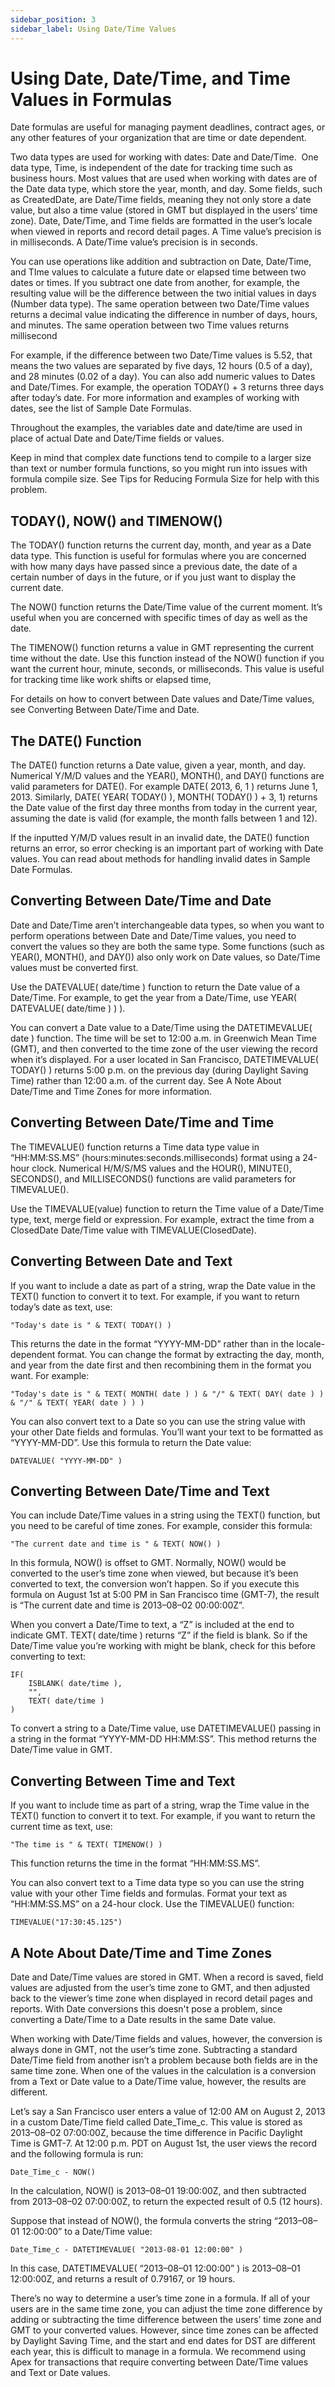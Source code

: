 ```yaml
---
sidebar_position: 3
sidebar_label: Using Date/Time Values
---
```


# Using Date, Date/Time, and Time Values in Formulas

Date formulas are useful for managing payment deadlines, contract ages, or any other features of your organization that are time or date dependent.

Two data types are used for working with dates: Date and Date/Time. ﻿ One data type, Time, is independent of the date for tracking time such as business hours. Most values that are used when working with dates are of the Date data type, which store the year, month, and day. Some fields, such as CreatedDate, are Date/Time fields, meaning they not only store a date value, but also a time value (stored in GMT but displayed in the users’ time zone). Date, Date/Time, and Time fields are formatted in the user’s locale when viewed in reports and record detail pages. A Time value’s precision is in milliseconds. A Date/Time value’s precision is in seconds.

You can use operations like addition and subtraction on Date, Date/Time, and TIme values to calculate a future date or elapsed time between two dates or times. If you subtract one date from another, for example, the resulting value will be the difference between the two initial values in days (Number data type). The same operation between two Date/Time values returns a decimal value indicating the difference in number of days, hours, and minutes. ﻿The same operation between two Time values returns millisecond

For example, if the difference between two Date/Time values is 5.52, that means the two values are separated by five days, 12 hours (0.5 of a day), and 28 minutes (0.02 of a day). You can also add numeric values to Dates and Date/Times. For example, the operation TODAY() + 3 returns three days after today’s date. For more information and examples of working with dates, see the list of Sample Date Formulas.

Throughout the examples, the variables date and date/time are used in place of actual Date and Date/Time fields or values.

Keep in mind that complex date functions tend to compile to a larger size than text or number formula functions, so you might run into issues with formula compile size. See Tips for Reducing Formula Size for help with this problem.

## TODAY(), NOW() and TIMENOW()

The TODAY() function returns the current day, month, and year as a Date data type. This function is useful for formulas where you are concerned with how many days have passed since a previous date, the date of a certain number of days in the future, or if you just want to display the current date.

The NOW() function returns the Date/Time value of the current moment. It’s useful when you are concerned with specific times of day as well as the date.

The TIMENOW() function returns a value in GMT representing the current time without the date. Use this function instead of the NOW() function if you want the current hour, minute, seconds, or milliseconds. This value is useful for tracking time like work shifts or elapsed time,

For details on how to convert between Date values and Date/Time values, see Converting Between Date/Time and Date.

## The DATE() Function

The DATE() function returns a Date value, given a year, month, and day. Numerical Y/M/D values and the YEAR(), MONTH(), and DAY() functions are valid parameters for DATE(). For example DATE( 2013, 6, 1 ) returns June 1, 2013. Similarly, DATE( YEAR( TODAY() ), MONTH( TODAY() ) + 3, 1) returns the Date value of the first day three months from today in the current year, assuming the date is valid (for example, the month falls between 1 and 12).

If the inputted Y/M/D values result in an invalid date, the DATE() function returns an error, so error checking is an important part of working with Date values. You can read about methods for handling invalid dates in Sample Date Formulas.

## Converting Between Date/Time and Date

Date and Date/Time aren’t interchangeable data types, so when you want to perform operations between Date and Date/Time values, you need to convert the values so they are both the same type. Some functions (such as YEAR(), MONTH(), and DAY()) also only work on Date values, so Date/Time values must be converted first.

Use the DATEVALUE( date/time ) function to return the Date value of a Date/Time. For example, to get the year from a Date/Time, use YEAR( DATEVALUE( date/time ) ) ).

You can convert a Date value to a Date/Time using the DATETIMEVALUE( date ) function. The time will be set to 12:00 a.m. in Greenwich Mean Time (GMT), and then converted to the time zone of the user viewing the record when it’s displayed. For a user located in San Francisco, DATETIMEVALUE( TODAY() ) returns 5:00 p.m. on the previous day (during Daylight Saving Time) rather than 12:00 a.m. of the current day. See A Note About Date/Time and Time Zones for more information.

## Converting Between Date/Time and Time

The TIMEVALUE() function returns a Time data type value in “HH:MM:SS.MS” (hours:minutes:seconds.milliseconds) format using a 24-hour clock. Numerical H/M/S/MS values and the HOUR(), MINUTE(), SECONDS(), and MILLISECONDS() functions are valid parameters for TIMEVALUE().

Use the TIMEVALUE(value) function to return the Time value of a Date/Time type, text, merge field or expression. For example, extract the time from a ClosedDate Date/Time value with TIMEVALUE(ClosedDate).

## Converting Between Date and Text

If you want to include a date as part of a string, wrap the Date value in the TEXT() function to convert it to text. For example, if you want to return today’s date as text, use:

```
"Today's date is " & TEXT( TODAY() )
```

This returns the date in the format “YYYY-MM-DD” rather than in the locale-dependent format. You can change the format by extracting the day, month, and year from the date first and then recombining them in the format you want. For example:

```
"Today's date is " & TEXT( MONTH( date ) ) & "/" & TEXT( DAY( date ) ) & "/" & TEXT( YEAR( date ) ) ) 
```

You can also convert text to a Date so you can use the string value with your other Date fields and formulas. You’ll want your text to be formatted as “YYYY-MM-DD”. Use this formula to return the Date value:

```
DATEVALUE( "YYYY-MM-DD" )
```

## Converting Between Date/Time and Text

You can include Date/Time values in a string using the TEXT() function, but you need to be careful of time zones. For example, consider this formula:

```
"The current date and time is " & TEXT( NOW() )
```

In this formula, NOW() is offset to GMT. Normally, NOW() would be converted to the user’s time zone when viewed, but because it’s been converted to text, the conversion won’t happen. So if you execute this formula on August 1st at 5:00 PM in San Francisco time (GMT-7), the result is “The current date and time is 2013–08–02 00:00:00Z”.

When you convert a Date/Time to text, a “Z” is included at the end to indicate GMT. TEXT( date/time ) returns “Z” if the field is blank. So if the Date/Time value you’re working with might be blank, check for this before converting to text:

```
IF(
	ISBLANK( date/time ),
	"",
	TEXT( date/time )
)
```

To convert a string to a Date/Time value, use DATETIMEVALUE() passing in a string in the format “YYYY-MM-DD HH:MM:SS”. This method returns the Date/Time value in GMT.

## Converting Between Time and Text
If you want to include time as part of a string, wrap the Time value in the TEXT() function to convert it to text. For example, if you want to return the current time as text, use:

```
"The time is " & TEXT( TIMENOW() )
```

This function returns the time in the format “HH:MM:SS.MS”.

You can also convert text to a Time data type so you can use the string value with your other Time fields and formulas. Format your text as “HH:MM:SS.MS” on a 24-hour clock. Use the TIMEVALUE() function:

```
TIMEVALUE("17:30:45.125")
```

## A Note About Date/Time and Time Zones

Date and Date/Time values are stored in GMT. When a record is saved, field values are adjusted from the user’s time zone to GMT, and then adjusted back to the viewer’s time zone when displayed in record detail pages and reports. With Date conversions this doesn't pose a problem, since converting a Date/Time to a Date results in the same Date value.

When working with Date/Time fields and values, however, the conversion is always done in GMT, not the user’s time zone. Subtracting a standard Date/Time field from another isn’t a problem because both fields are in the same time zone. When one of the values in the calculation is a conversion from a Text or Date value to a Date/Time value, however, the results are different.

Let’s say a San Francisco user enters a value of 12:00 AM on August 2, 2013 in a custom Date/Time field called Date_Time_c. This value is stored as 2013–08–02 07:00:00Z, because the time difference in Pacific Daylight Time is GMT-7. At 12:00 p.m. PDT on August 1st, the user views the record and the following formula is run:

```
Date_Time_c - NOW()
```

In the calculation, NOW() is 2013–08–01 19:00:00Z, and then subtracted from 2013–08–02 07:00:00Z, to return the expected result of 0.5 (12 hours).

Suppose that instead of NOW(), the formula converts the string “2013–08–01 12:00:00” to a Date/Time value:

```
Date_Time_c - DATETIMEVALUE( "2013-08-01 12:00:00" )
```

In this case, DATETIMEVALUE( “2013–08–01 12:00:00” ) is 2013–08–01 12:00:00Z, and returns a result of 0.79167, or 19 hours.

There’s no way to determine a user’s time zone in a formula. If all of your users are in the same time zone, you can adjust the time zone difference by adding or subtracting the time difference between the users’ time zone and GMT to your converted values. However, since time zones can be affected by Daylight Saving Time, and the start and end dates for DST are different each year, this is difficult to manage in a formula. We recommend using Apex for transactions that require converting between Date/Time values and Text or Date values.

